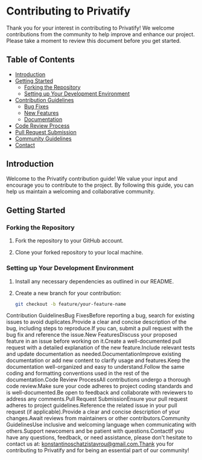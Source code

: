 # Contributing to Privatify

Thank you for your interest in contributing to Privatify! We welcome contributions from the community to help improve and enhance our project. Please take a moment to review this document before you get started.

## Table of Contents

- [Introduction](#introduction)
- [Getting Started](#getting-started)
  - [Forking the Repository](#forking-the-repository)
  - [Setting up Your Development Environment](#setting-up-your-development-environment)
- [Contribution Guidelines](#contribution-guidelines)
  - [Bug Fixes](#bug-fixes)
  - [New Features](#new-features)
  - [Documentation](#documentation)
- [Code Review Process](#code-review-process)
- [Pull Request Submission](#pull-request-submission)
- [Community Guidelines](#community-guidelines)
- [Contact](#contact)

## Introduction

Welcome to the Privatify contribution guide! We value your input and encourage you to contribute to the project. By following this guide, you can help us maintain a welcoming and collaborative community.

## Getting Started

### Forking the Repository

1. Fork the repository to your GitHub account.

2. Clone your forked repository to your local machine.

### Setting up Your Development Environment

1. Install any necessary dependencies as outlined in our README.

2. Create a new branch for your contribution:
   ```bash
   git checkout -b feature/your-feature-name

Contribution GuidelinesBug FixesBefore reporting a bug, search for existing issues to avoid duplicates.Provide a clear and concise description of the bug, including steps to reproduce.If you can, submit a pull request with the bug fix and reference the issue.New FeaturesDiscuss your proposed feature in an issue before working on it.Create a well-documented pull request with a detailed explanation of the new feature.Include relevant tests and update documentation as needed.DocumentationImprove existing documentation or add new content to clarify usage and features.Keep the documentation well-organized and easy to understand.Follow the same coding and formatting conventions used in the rest of the documentation.Code Review ProcessAll contributions undergo a thorough code review.Make sure your code adheres to project coding standards and is well-documented.Be open to feedback and collaborate with reviewers to address any comments.Pull Request SubmissionEnsure your pull request adheres to project guidelines.Reference the related issue in your pull request (if applicable).Provide a clear and concise description of your changes.Await reviews from maintainers or other contributors.Community GuidelinesUse inclusive and welcoming language when communicating with others.Support newcomers and be patient with questions.ContactIf you have any questions, feedback, or need assistance, please don't hesitate to contact us at: konstantinoschatzistavrou@gmail.com.Thank you for contributing to Privatify and for being an essential part of our community!